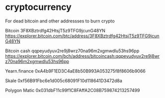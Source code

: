 # cryptocurrency
For dead bitcoin and other addressses to burn crypto

Bitcoin
3F8XBztrdfg42HtsjT5z9TFG9jcunG48YN
https://explorer.bitcoin.com/btc/address/3F8XBztrdfg42HtsjT5z9TFG9jcunG48YN

Bitcoin cash
qqpeyudyuv2re9j8wrz70na96m2xgmwdlu53hs96pp
https://explorer.bitcoin.com/bch/address/bitcoincash:qqpeyudyuv2re9j8wrz70na96m2xgmwdlu53hs96pp


Yearn.finance
0xA4b9F1ED3C4aE8b50B993A053275f8f8606b9066

Skale
0xf56B91Fbc6e1d005c68091F10d118641D3472d8a

Polygon Matic
0x031dbF11c99f1C8FAffA2C08B759874213257499

